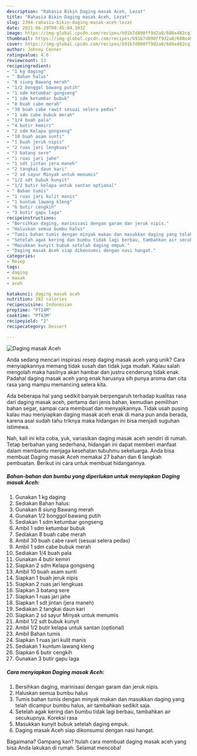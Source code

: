 ```yaml
---
description: "Rahasia Bikin Daging masak Aceh, Lezat"
title: "Rahasia Bikin Daging masak Aceh, Lezat"
slug: 2394-rahasia-bikin-daging-masak-aceh-lezat
date: 2021-06-29T00:45:04.103Z
image: https://img-global.cpcdn.com/recipes/b91b7d890ff9d2a8/680x482cq70/daging-masak-aceh-foto-resep-utama.jpg
thumbnail: https://img-global.cpcdn.com/recipes/b91b7d890ff9d2a8/680x482cq70/daging-masak-aceh-foto-resep-utama.jpg
cover: https://img-global.cpcdn.com/recipes/b91b7d890ff9d2a8/680x482cq70/daging-masak-aceh-foto-resep-utama.jpg
author: Johnny Conner
ratingvalue: 4.6
reviewcount: 13
recipeingredient:
- "1 kg daging"
- " Bahan halus"
- "8 siung Bawang merah"
- "1/2 bonggol bawang putih"
- "1 sdm ketumbar gongseng"
- "1 sdm ketumbar bubuk"
- "8 buah cabe merah"
- "30 buah cabe rawit sesuai selera pedas"
- "1 sdm cabe bubuk merah"
- "1/4 buah pala"
- "4 butir kemiri"
- "2 sdm Kelapa gongseng"
- "10 buah asam sunti"
- "1 buah jeruk nipis"
- "2 ruas jari lengkuas"
- "3 batang sere"
- "1 ruas jari jahe"
- "1 sdt jintan jera maneh"
- "2 tangkai daun kari"
- "2 sd sayur Minyak untuk menumis"
- "1/2 sdt bubuk kunyit"
- "1/2 butir kelapa untuk santan optional"
- " Bahan tumis"
- "1 ruas jari kulit manis"
- "1 kuntum lawang kleng"
- "6 butir cengkih"
- "3 butir gapu laga"
recipeinstructions:
- "Bersihkan daging, marinisasi dengan garam dan jeruk nipis."
- "Haluskan semua bumbu halus"
- "Tumis bahan tumis dengan minyak makan dan masukkan daging yang telah dicampur bumbu halus, air tambahkan sedikit saja."
- "Setelah agak kering dan bumbu tidak lagi berbau, tambahkan air secukupnya. Koreksi rasa"
- "Masukkan kunyit bubuk setelah daging empuk."
- "Daging masak Aceh siap dikonsumsi dengan nasi hangat."
categories:
- Resep
tags:
- daging
- masak
- aceh

katakunci: daging masak aceh 
nutrition: 282 calories
recipecuisine: Indonesian
preptime: "PT14M"
cooktime: "PT43M"
recipeyield: "2"
recipecategory: Dessert

---
```



![Daging masak Aceh](https://img-global.cpcdn.com/recipes/b91b7d890ff9d2a8/680x482cq70/daging-masak-aceh-foto-resep-utama.jpg)

Anda sedang mencari inspirasi resep daging masak aceh yang unik? Cara menyiapkannya memang tidak susah dan tidak juga mudah. Kalau salah mengolah maka hasilnya akan hambar dan justru cenderung tidak enak. Padahal daging masak aceh yang enak harusnya sih punya aroma dan cita rasa yang mampu memancing selera kita.

Ada beberapa hal yang sedikit banyak berpengaruh terhadap kualitas rasa dari daging masak aceh, pertama dari jenis bahan, kemudian pemilihan bahan segar, sampai cara membuat dan menyajikannya. Tidak usah pusing kalau mau menyiapkan daging masak aceh enak di mana pun anda berada, karena asal sudah tahu triknya maka hidangan ini bisa menjadi suguhan istimewa.




Nah, kali ini kita coba, yuk, variasikan daging masak aceh sendiri di rumah. Tetap berbahan yang sederhana, hidangan ini dapat memberi manfaat dalam membantu menjaga kesehatan tubuhmu sekeluarga. Anda bisa membuat Daging masak Aceh memakai 27 bahan dan 6 langkah pembuatan. Berikut ini cara untuk membuat hidangannya.

<!--inarticleads1-->

##### Bahan-bahan dan bumbu yang diperlukan untuk menyiapkan Daging masak Aceh:

1. Gunakan 1 kg daging
1. Sediakan  Bahan halus:
1. Gunakan 8 siung Bawang merah
1. Gunakan 1/2 bonggol bawang putih
1. Sediakan 1 sdm ketumbar gongseng
1. Ambil 1 sdm ketumbar bubuk
1. Sediakan 8 buah cabe merah
1. Ambil 30 buah cabe rawit (sesuai selera pedas)
1. Ambil 1 sdm cabe bubuk merah
1. Sediakan 1/4 buah pala
1. Gunakan 4 butir kemiri
1. Siapkan 2 sdm Kelapa gongseng
1. Ambil 10 buah asam sunti
1. Siapkan 1 buah jeruk nipis
1. Siapkan 2 ruas jari lengkuas
1. Siapkan 3 batang sere
1. Siapkan 1 ruas jari jahe
1. Siapkan 1 sdt jintan (jera maneh)
1. Sediakan 2 tangkai daun kari
1. Siapkan 2 sd sayur Minyak untuk menumis
1. Ambil 1/2 sdt bubuk kunyit
1. Ambil 1/2 butir kelapa untuk santan (optional)
1. Ambil  Bahan tumis
1. Siapkan 1 ruas jari kulit manis
1. Sediakan 1 kuntum lawang kleng
1. Siapkan 6 butir cengkih
1. Gunakan 3 butir gapu laga




<!--inarticleads2-->

##### Cara menyiapkan Daging masak Aceh:

1. Bersihkan daging, marinisasi dengan garam dan jeruk nipis.
1. Haluskan semua bumbu halus
1. Tumis bahan tumis dengan minyak makan dan masukkan daging yang telah dicampur bumbu halus, air tambahkan sedikit saja.
1. Setelah agak kering dan bumbu tidak lagi berbau, tambahkan air secukupnya. Koreksi rasa
1. Masukkan kunyit bubuk setelah daging empuk.
1. Daging masak Aceh siap dikonsumsi dengan nasi hangat.




Bagaimana? Gampang kan? Itulah cara membuat daging masak aceh yang bisa Anda lakukan di rumah. Selamat mencoba!
